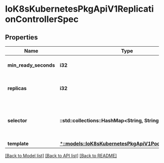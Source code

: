 # IoK8sKubernetesPkgApiV1ReplicationControllerSpec

## Properties
Name | Type | Description | Notes
------------ | ------------- | ------------- | -------------
**min_ready_seconds** | **i32** | Minimum number of seconds for which a newly created pod should be ready without any of its container crashing, for it to be considered available. Defaults to 0 (pod will be considered available as soon as it is ready) | [optional] 
**replicas** | **i32** | Replicas is the number of desired replicas. This is a pointer to distinguish between explicit zero and unspecified. Defaults to 1. More info: https://kubernetes.io/docs/concepts/workloads/controllers/replicationcontroller#what-is-a-replicationcontroller | [optional] 
**selector** | **::std::collections::HashMap<String, String>** | Selector is a label query over pods that should match the Replicas count. If Selector is empty, it is defaulted to the labels present on the Pod template. Label keys and values that must match in order to be controlled by this replication controller, if empty defaulted to labels on Pod template. More info: https://kubernetes.io/docs/concepts/overview/working-with-objects/labels/#label-selectors | [optional] 
**template** | [***::models::IoK8sKubernetesPkgApiV1PodTemplateSpec**](io.k8s.kubernetes.pkg.api.v1.PodTemplateSpec.md) |  | [optional] 

[[Back to Model list]](../README.md#documentation-for-models) [[Back to API list]](../README.md#documentation-for-api-endpoints) [[Back to README]](../README.md)


